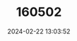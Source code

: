 ---
title: "160502"
category: "Telipna kigoma"
draft: false
date: 2024-02-22 13:03:52
languages:
  English: ["Kigoma Telipna"]
---